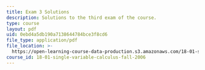 ```yaml
---
title: Exam 3 Solutions
description: Solutions to the third exam of the course.
type: course
layout: pdf
uid: 0ebd4a5db190a7138644784bce3f8cd6
file_type: application/pdf
file_location: >-
  https://open-learning-course-data-production.s3.amazonaws.com/18-01-single-variable-calculus-fall-2006/0ebd4a5db190a7138644784bce3f8cd6_exam3sol.pdf
course_id: 18-01-single-variable-calculus-fall-2006
---
```

